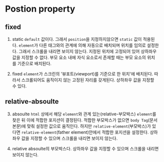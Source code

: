 # Postion property

## fixed

1. static
   `default` 값이다. 그래서 `position`을 지정하지않으면 `static` 값이 적용된다.
   `element`가 다른 태그와의 관계에 의해 자동으로 배치되며 위치를 임의로 설정한다. 그래서 스크롤을 내리면 보이지 않는다.
   지정된 위치에 고정되어 있어 상하좌우 값을 지정할 수 없다.
   부모 요소 내에 자식 요소로서 존재할 때는 부모 요소의 위치를 기준으로 배치된다.

2. fixed
   `element`가 스크린의 '뷰포트(viewport)를 기준으로 한 위치'에 배치된다. 따라서 스크롤되어도 움직이지 않는 고정된 자리를 갖게된다.
   상하좌우 값을 지정할 수 있다.

## relative-absoulte

3. absoulte
   `html` 상에서 해당 `element`와 관계 있는(relative-부모박스) `element`를 찾은 뒤 이에 적합한 포지션이 결정된다.
   적합한 부모박스가 없으면 `body Tag`(문서 본문)에 맞춰 설정한 값으로 움직인다.
   하지만 `relative-element`(부모박스)가 있다면 `relative-element`(father element)안에서 적합한 포지션을 설정한다.
   상하좌우 값을 지정할 수 있으며 스크롤을 내리면 보이지 않는다.

4. relative
   absoulte의 부모박스다.
   상하좌우 값을 지정할 수 있으며 스크롤을 내리면 보이지 않는다.
